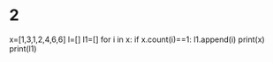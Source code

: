 # 2
x=[1,3,1,2,4,6,6]
l=[]
l1=[]
for i in x:
        if x.count(i)==1:
            l1.append(i)
            print(x)
            print(l1)
